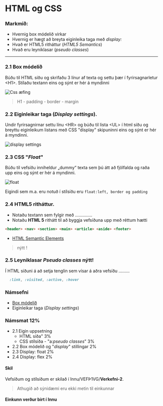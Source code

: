 # HTML og CSS

### Markmið:

- Hvernig box módelið virkar 
- Hvernig er hægt að breyta eiginleika taga með _display:_ 
- Hvað er HTML5 ritháttur (_HTML5 Semantics_)
- Hvað eru leyniklasar (_pseudo classes_)

---
  
### 2.1 Box módelið

Búðu til HTML síðu og skrifaðu 3 línur af texta og settu þær í fyrirsagnarletur &lt;H1>. Stílaðu textann eins og sýnt er hér á myndinni

![Css æfing](Námsefni/Box-model/box-inheritance.JPG)

> H1 - padding - border - margin

### 2.2 Eiginleikar taga (_Display settings_).

Undir fyrirsagnirnar settu línu &lt;HR> og búðu til lista &lt;UL> í html síðu og breyttu eiginleikum listans með CSS "display" skipuninni eins og sýnt er hér á myndinni.
   
![display settings](Námsefni/Box-model/display.JPG)


### 2.3 CSS "_Float_" 

Búðu til vefsíðu inniheldur „dummy“ texta sem þú átt að fjölfalda og raða upp eins og sýnt er hér á myndinni.

![float](Námsefni/verk.2.3.JPG)

Eigindi sem m.a. eru notuð í stílsíðu eru `float:left, border og padding `

### 2.4 HTML5 ritháttur.  

- Notaðu textann sem fylgir með ..............
- Notaðu **HTML 5** rithátt til að byggja vefsíðuna upp með réttum hætti

```HTML
<header> <nav> <section> <main> <article> <aside> <footer> 
```
- [HTML Semantic Elements](https://www.w3schools.com/html/html5_semantic_elements.asp) 

> nýtt !

### 2.5 Leyniklasar _Pseudo classes_ nýtt!
 
Í HTML síðuni á að setja tenglin sem vísar á aðra vefsíðu .........

```CSS
  :link, :visited, :active, :hover  

```



### Námsefni

- [Box módelið](Box-model/)
- Eiginleikar taga (_Display settings_)

### Námsmat 12%

- 2.1 Eigin uppsetning
  - HTML síða" 3% 
  - CSS stílsíða - "a:_pseudo classes_" 3%
- 2.2 Box módelið og "_display_" stillingar  2%
- 2.3 Display: float 2%
- 2.4 Display: flex 2%

#### Skil

Vefsíðum og stílsíðum er skilað í Innu/VEFÞ1VG/**Verkefni-2**. 

> Athugið að sýnidæmi eru ekki metin til einkunnar

#### Einkunn verður birt í Innu
